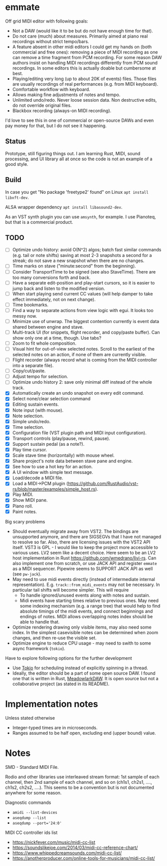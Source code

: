 # emmate

Off grid MIDI editor with following goals:

* Not a DAW (would like it to be but do not have enough time for that).
* Do not care (much) about measures. Primarily aimed at piano real recordings without strict tempo/bars.
* A feature absent in other midi editors I could get my hands on (both commercial and free ones): removing a piece
  of MIDI recording as one can remove a time fragment from PCM recording. For some reason DAW authors insist on handling
  MIDI recordings differently from PCM sound recordings. In some editors this is actually doable but cumbersome at best.
* Playing/editing very long (up to about 20K of events) files.
  Those files are usually recordings of real performances (e.g. from MIDI keyboard).
* Comfortable workflow with keyboard.
* Allows making fine adjustments of notes and tempo.
* Unlimited undo/redo. Never loose session data. Non destructive edits, do not override original files.
* Blackbox recording (always-on MIDI recording).

I'd love to see this in one of commercial or open-source DAWs and even pay money for that, but I do not see it
happening.

## Status

Prototype, still figuring things out. I am learning Rust, MIDI, sound processing, and UI library all at once
so the code is not an example of a good style.

## Build

In case you get "No package 'freetype2' found" on Linux
`apt install libxft-dev`.

ALSA wrapper dependency
`apt install libasound2-dev`.

As an VST synth plugin you can use `amsynth`, for example.
I use Pianoteq, but that is a commercial product.

## TODO

- [ ] Optimize undo history: avoid O(N^2) algos; batch fast similar commands (e.g. tail or note shifts) saving at most
  2-3 snapshots a second for a streak; do not save a new snapshot when there are no changes.
- [ ] Time marks on stave ("minute:second" from the beginning).
- [ ] Consider TransportTime to be signed (see also StaveTime). There are too many conversions forth and back.
- [ ] Have a separate edit-position and play-start cursors, so it is easier to jump back and listen to the modified
  version.
- [ ] When start playing send current CC values (will help damper to take effect immediately, not on next change).
- [ ] Time bookmarks.
- [ ] Find a way to separate actions from view logic with egui. It looks too messy now.
- [ ] Minimize use of unwrap. The biggest contention currently is event data shared between engine and stave.
- [ ] Multi-track UI (for snippets, flight recorder, and copy/paste buffer). Can show only one at a time, though. Use
  tabs?
- [ ] Zoom to fit whole composition.
- [ ] Visual hint for out-of-view selected notes. Scroll to the earliest of the selected notes on an action, if none of
  them are currently visible.
- [ ] Flight recorder (always record what is coming from the MIDI controller into a separate file).
- [ ] Copy/cut/paste.
- [ ] Adjust tempo for selection.
- [ ] Optimize undo history 2: save only minimal diff instead of the whole track.
- [x] Automatically create an undo snapshot on every edit command.
- [x] Select none/clear selection command
- [x] Editing sustain events.
- [x] Note input (with mouse).
- [x] Note selection.
- [x] Simple undo/redo.
- [x] Time selection.
- [x] Configuration file (VST plugin path and MIDI input configuration).
- [x] Transport controls (play/pause, rewind, pause).
- [x] Support sustain pedal (as a note?).
- [x] Play time cursor.
- [x] Scale stave time (horizontally) with mouse wheel.
- [x] Share project's note data between stave pane and engine.
- [x] See how to use a hot key for an action.
- [x] A UI window with simple text message.
- [x] Load/decode a MIDI file.
- [x] Load a MIDI->PCM plugin (https://github.com/RustAudio/vst-rs/blob/master/examples/simple_host.rs).
- [x] Play MIDI.
- [x] Show MIDI pane.
- [x] Piano roll.
- [x] Paint notes.

Big scary problems

* Should eventually migrate away from VST2. The bindings are unsupported anymore, and there are SIGSEGVs that I have not
  managed to resolve so far. Also, there are licensing issues with the VST2 API itself. VST3 is GPL - I would like to
  keep the project more accessible to various uses. LV2 seem like a decent choice. Here seem to be an LV2 host
  implementation in Rust https://github.com/wmedrano/livi-rs. Can also implement one from scratch, or use JACK API and
  register `emmate` as a MIDI sequencer. Pipewire seems to SUPPORT JACK API as well (see `pw-jack`).
* May need to use midi events directly (instead of intermediate internal representation). E.g. `track::from_midi_events`
  may not be necessary. In particular tail shifts will become simpler. This will require
    * To handle ignored/unused events along with notes and sustain.
    * Midi events have starting times relative to previous ones. May need some indexing mechanism (e.g. a range tree)
      that would help to find absolute timings of the midi events, and connect beginnings and endings of notes. MIDI
      allows overlapping notes index should be able to handle that.
* Optimize rendering drawing only visible items, may also need some index. In the simplest casevisible notes can be
  determined when zoom changes, and then re-use the visible set.
* Optimize engine to reduce CPU usage - may need to swith to some async framework (`tokio`).

Have to explore following options for the further development

* Use [Tokio](https://github.com/tokio-rs/tokio) for scheduling instead of explicitly spinning in a thread.
* Ideally, the editor should be a part of some open source DAW. I found one that is written in
  Rust, [MeadowlarkDAW](https://github.com/MeadowlarkDAW/Meadowlark). It is open source but not a collaborative
  project (as stated in its README).

# Implementation notes

Unless stated otherwise

* Integer-typed times are in microseconds.
* Ranges assumed to be half open, excluding end (upper bound) value.

# Notes

SMD - Standard MIDI File.

Rodio and other libraries use interleaved stream format: 1st sample of each channel, then 2nd sample of each channel,
and so on (ch1s1, ch2s1, ...., ch1s2, ch2s2, ....). This seems to be a convention but is not documented anywhere for
some reason.

Diagnostic commands

* `amidi --list-devices`
* `aseqdump --list`
* `aseqdump --port='24:0'`

MIDI CC controller ids list

* https://nickfever.com/music/midi-cc-list
* https://soundslikejoe.com/2014/03/midi-cc-reference-chart/
* https://www.whippedcreamsounds.com/midi-cc-list/
* https://anotherproducer.com/online-tools-for-musicians/midi-cc-list/
